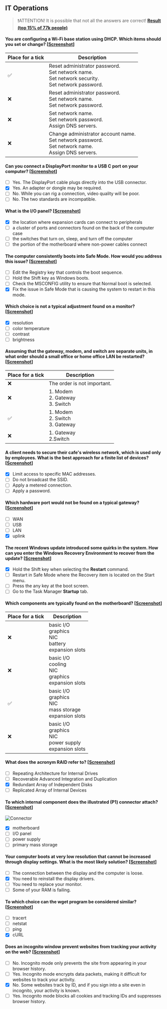 ## IT Operations

>❗️ATTENTION! It is possible that not all the answers are correct! [**Result (top 15% of 77k people)**](https://i.ibb.co/1QyGjyB/it-operations-result.png)

#### You are configuring a Wi-Fi base station using DHCP. Which items should you set or change? [[Screenshot](https://i.ibb.co/MP8dVJQ/it-operations-q1.png)]

|Place for a tick|Description|
|--- |--- |
|✅|Reset administrator password.<br>Set network name.<br>Set network security.<br>Set network password.|
|❌|Reset administrator password.<br>Set network name.<br>Set network password.|
|❌|Set network name.<br>Set network password.<br>Assign DNS servers.|
|❌|Change administrator account name.<br>Set network password.<br>Set network name.<br>Assign DNS servers.|

#### Can you connect a DisplayPort monitor to a USB C port on your computer? [[Screenshot](https://i.ibb.co/hKnWQsG/it-operations-q2.png)]

- [ ] Yes. The DisplayPort cable plugs directly into the USB connector.
- [x] Yes. An adapter or dongle may be required.
- [ ] No. While you can rig a connection, video quality will be poor.
- [ ] No. The two standards are incompatible.

#### What is the I/O panel? [[Screenshot](https://i.ibb.co/cx614sn/it-operations-q3.png)]

- [x] the location where expansion cards can connect to peripherals
- [ ] a cluster of ports and connectors found on the back of the computer case
- [ ] the switches that turn on, sleep, and turn off the computer
- [ ] the portion of the motherboard where non-power cables connect

#### The computer consistently boots into Safe Mode. How would you address this issue? [[Screenshot](https://i.ibb.co/TT2XYQc/it-operations-q4.png)]
- [ ] Edit the Registry key that controls the boot sequence.
- [ ] Hold the Shift key as Windows boots.
- [ ] Check the MSCONFIG utility to ensure that Normal boot is selected.
- [x] Fix the issue in Safe Mode that is causing the system to restart in this mode.

#### Which choice is not a typical adjustment found on a monitor? [[Screenshot](https://i.ibb.co/t8nx4dj/it-operations-q5.png)]
- [x] resolution
- [ ] color temperature
- [ ] contrast
- [ ] brightness

#### Assuming that the gateway, modem, and switch are separate units, in what order should a small office or home office LAN be restarted? [[Screenshot](https://i.ibb.co/qk2HBkC/it-operations-q6.png)]

|Place for a tick|Description|
|--- |--- |
|❌|The order is not important.|
|❌|1. Modem<br>2. Gateway<br>3. Switch|
|✅|1. Modem<br>2. Switch<br>3. Gateway|
|❌|1. Gateway<br>2.Switch|

#### A client needs to secure their cafe's wireless network, which is used only by employees. What is the best approach for a finite list of devices? [[Screenshot](https://i.ibb.co/TbRHwWg/it-operations-q7.png)]

- [x] Limit access to specific MAC addresses.
- [ ] Do not broadcast the SSID.
- [ ] Apply a metered connection.
- [ ] Apply a password.

#### Which hardware port would not be found on a typical gateway? [[Screenshot](https://i.ibb.co/34ZSW3Y/it-operations-q8.png)]
- [ ] WAN
- [ ] USB
- [ ] LAN
- [x] uplink

#### The recent Windows update introduced some quirks in the system. How can you enter the Windows Recovery Environment to recover from the update? [[Screenshot](https://i.ibb.co/X4bbPD0/it-operations-q9.png)]

- [x] Hold the Shift key when selecting the **Restart** command.
- [ ] Restart in Safe Mode where the Recovery item is located on the Start menu.
- [ ] Press the any key at the boot screen.
- [ ] Go to the Task Manager **Startup** tab.

#### Which components are typically found on the motherboard? [[Screenshot](https://i.ibb.co/VYQZLwN/it-operations-q10.png)]

|Place for a tick|Description|
|--- |--- |
|❌|basic I/O<br>graphics<br>NIC<br>battery<br>expansion slots|
|❌|basic I/O<br>cooling<br>NIC<br>graphics<br>expansion slots|
|✅|basic I/O<br>graphics<br>NIC<br>mass storage<br>expansion slots|
|❌|basic I/O<br>graphics<br>NIC<br>power supply<br>expansion slots|

#### What does the acronym RAID refer to? [[Screenshot](https://i.ibb.co/jgPYQtJ/it-operations-q11.png)]

- [ ] Repeating Architecture for Internal Drives
- [ ] Recoverable Advanced Integration and Duplication
- [x] Redundant Array of Independent Disks
- [ ] Replicated Array of Internal Devices

#### To which internal component does the illustrated (P1) connector attach? [[Screenshot](https://i.ibb.co/MZQcCs1/it-operations-q12.png)]

![Connector](https://i.ibb.co/5v2skTC/it-operations-q12-connector.png)

- [x] motherboard
- [ ] I/O panel
- [ ] power supply
- [ ] primary mass storage

#### Your computer boots at very low resolution that cannot be increased through display settings. What is the most likely solution? [[Screenshot](https://i.ibb.co/jzwghg6/it-operations-q13.png)]

- [ ] The connection between the display and the computer is loose.
- [x] You need to reinstall the display drivers.
- [ ] You need to replace your monitor.
- [ ] Some of your RAM is failing.

#### To which choice can the wget program be considered similar? [[Screenshot](https://i.ibb.co/1qNgSTF/it-operations-q14.png)]

- [ ] tracert
- [ ] netstat
- [ ] ping
- [x] cURL

#### Does an incognito window prevent websites from tracking your activity on the web? [[Screenshot](https://i.ibb.co/Ssycj0h/it-operations-q15.png)]

- [ ] No. Incognito mode only prevents the site from appearing in your browser history.
- [ ] Yes. Incognito mode encrypts data packets, making it difficult for websites to track your activity.
- [x] No. Some websites track by ID, and if you sign into a site even in incognito, your activity is known.
- [ ] Yes. Incognito mode blocks all cookies and tracking IDs and suppresses browser history.